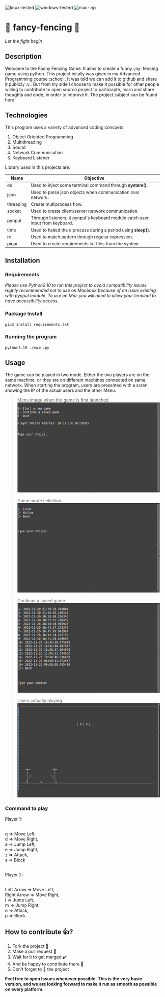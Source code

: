 
![linux-tested][linux-tested] ![windows-tested][windows-tested] ![mac-inp][mac-inp] 

# :person_fencing:	fancy-fencing :person_fencing:	
_Let the fight begin_

## Description
<p>
Welcome to the Facny Fencing Game. It aims to create a funny :joy: fencing game using python. This project initally was given in my Advanced Programming course :school:. It was told we can add it to github and share it publicly :v:. But from my side I choose to make it possible for other people willing to contribute to open source project to particiapte, learn and share thoughts and code, in order to improve it. The project subject can be found here. 
</p>

## Technologies

This program uses a variety of advanced coding concpets

1. Object Oriented Programming
2. Multithreading
3. Sound
4. Network Communication
5. Keyboard Listener

Library used in this projects are:

Name  | Objective
------------- | -------------
os          | Used to inject some terminal command through **system()**.
json        | Used to parse json objects when communication over network.
threading   | Create mutliprocess flow. 
socket      | Used to create client/server network communication.
pynput      | Through listeners, it pynput's keyboard module catch user input from keyboard.
time        | Used to halted the a process during a period using **sleep()**.
re          | Used to match pattern through regular expression.
pigar       | Used to create requirements.txt files from the system.

## Installation

### Requirements

*Please use Python3.10 to run this project to avoid compatibility issues. 
Highly recommended not to use on Macbook because of an issue existing with pynput module.
To use on Mac you will need to allow your terminal to have accessibility access.*

### Package Install

    pip3 install requirements.txt

### Running the program

    python3.10 ./main.py

## Usage
The game can be played in two mode. Either the two players are on the same machine, or they are on different machines connected on same network. When starting the program, users are presented with a scren showing the IP of the actual users and the other Menu.

> Menu image when the game is first launched
![Menu Image][menu-image]

> Game mode selection
![Game Selection][game-selection]

> Continue a saved game
![Saved Game][saved-game]

> Users actually playing
![Game Playing][game-playing]
    
### Command to play
<p>
Player 1:</br></br>

q => Move Left,</br>
d => Move Right,</br>
a => Jump Left,</br>
e => Jump Right,</br>
z => Attack,</br>
s => Block</br></br>

Player 2:</br></br>

Left Arrow => Move Left,</br>
Right Arrow => Move Right,</br>
l => Jump Left,</br>
m => Jump Right,</br>
o => Attack,</br>
p => Block</br>
</p>

## How to contribute :+1:?   
1. Fork the project :fork_and_knife:	
2. Make a pull request :flight_arrival:	
3. Wait for it to get merged :heavy_check_mark:	
4. And be happy to contribute there :hugs:	
5. Don't forget to :star2:	the project

**Feel free to open Issues whenever possible. This is the very basic version, and we are looking forward to make it run as smooth as possible on every platform.**


[menu-image]: https://github.com/tiserge2/fancy-fency/blob/main/sc_game/menu.png?raw=true
[saved-game]: https://github.com/tiserge2/fancy-fency/blob/main/sc_game/saved_game.png?raw=true
[game-selection]: https://github.com/tiserge2/fancy-fency/blob/main/sc_game/game_selection.png?raw=true
[game-playing]: https://github.com/tiserge2/fancy-fency/blob/main/sc_game/game_playing.png?raw=true
[linux-tested]: https://img.shields.io/badge/Linux-Tested%20on%20Linux-brightgreen?raw=true
[windows-tested]: https://img.shields.io/badge/Windows-Tested%20on%20Windows-yellowgreen?raw=true
[mac-inp]: https://img.shields.io/badge/Mac-Mac%20Fix%20In%20Progress-lightgrey=true
